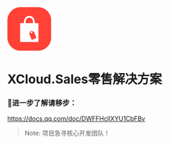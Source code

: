 <img src='./images/logo-sm.png' width='100px' />

# XCloud.Sales零售解决方案

### 👋进一步了解请移步：

https://docs.qq.com/doc/DWFFHcllXYU1CbFBv

> Note: 项目急寻核心开发团队！